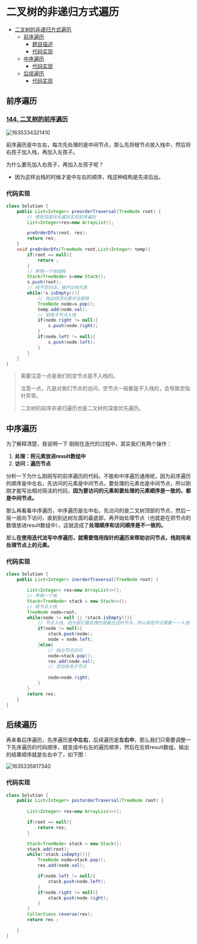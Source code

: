 # 二叉树的非递归方式遍历
<!-- TOC -->

- [二叉树的非递归方式遍历](#二叉树的非递归方式遍历)
  - [前序遍历](#前序遍历)
    - [题目描述](#题目描述)
    - [代码实现](#代码实现)
  - [中序遍历](#中序遍历)
    - [代码实现](#代码实现-1)
  - [后续遍历](#后续遍历)
    - [代码实现](#代码实现-2)

<!-- /TOC -->
## 前序遍历

### [144. 二叉树的前序遍历](https://leetcode-cn.com/problems/binary-tree-preorder-traversal/)

![1635334321410](https://tprzfbucket.oss-cn-beijing.aliyuncs.com/hadoop/202110/27/193201-12834.png)

前序遍历是中左右，每次先处理的是中间节点，那么先将根节点放入栈中，然后将右孩子加入栈，再加入左孩子。

为什么要先加入右孩子，再加入左孩子呢？ 

- 因为这样出栈的时候才是中左右的顺序，栈这种结构是先进后出。

### 代码实现

~~~ java
class Solution {
    public List<Integer> preorderTraversal(TreeNode root) {
        // 使用深度优先遍历实现前序遍历
        List<Integer>res=new ArrayList();

        preOrderDfs(root, res);
        return res;
    }
    void preOrderDfs(TreeNode root,List<Integer> temp){
        if(root == null){
            return ;
        }
        // 声明一个栈结构
        Stack<TreeNode> s=new Stack();
        s.push(root);
        // 栈不空的话，循环出栈元素
        while(!s.isEmpty()){
            // 抛出栈顶元素并且删除
            TreeNode node=s.pop();
            temp.add(node.val);
            // 把孩子节点入栈
            if(node.right != null){
                s.push(node.right);
            }
            if(node.left != null){
                s.push(node.left);
            }
        }
    }
}
~~~

> 需要注意一点是我们的空节点是不入栈的。
> 
> 注意一点，凡是对我们节点的访问，空节点一般都是不入栈的，会导致空指针异常。
> 
> 二叉树的前序非递归遍历也是二叉树的深度优先遍历。

## 中序遍历

为了解释清楚，我说明一下 刚刚在迭代的过程中，其实我们有两个操作：

1. **处理：将元素放进result数组中**
2. **访问：遍历节点**

分析一下为什么刚刚写的前序遍历的代码，不能和中序遍历通用呢，因为前序遍历的顺序是中左右，先访问的元素是中间节点，要处理的元素也是中间节点，所以刚刚才能写出相对简洁的代码，**因为要访问的元素和要处理的元素顺序是一致的，都是中间节点。**

那么再看看中序遍历，中序遍历是左中右，先访问的是二叉树顶部的节点，然后一层一层向下访问，直到到达树左面的最底部，再开始处理节点（也就是在把节点的数值放进result数组中），这就造成了**处理顺序和访问顺序是不一致的。**

那么**在使用迭代法写中序遍历，就需要借用指针的遍历来帮助访问节点，栈则用来处理节点上的元素。**

### 代码实现

~~~ java
class Solution {
    public List<Integer> inorderTraversal(TreeNode root) {

        List<Integer> res=new ArrayList<>();
        // 声明一个栈
        Stack<TreeNode> stack = new Stack<>();
        // 根节点入栈
        TreeNode node=root;
        while(node != null || !stack.isEmpty()){
            // 节点入栈，因为我们要处理的是最左边的节点，所以其他节点需要一一入栈
            if(node != null){
                stack.push(node);
                node = node.left;
            }else{
                // 抛出节点访问
                node=stack.pop();
                res.add(node.val);
                // 添加有孩子节点
            
                node=node.right;
            }
        }
        return res;
    }
}
~~~

## 后续遍历

再来看后序遍历，先序遍历是**中左右**，后续遍历是**左右中**，那么我们只需要调整一下先序遍历的代码顺序，就变成中右左的遍历顺序，然后在反转result数组，输出的结果顺序就是左右中了，如下图：

![1635335817340](https://tprzfbucket.oss-cn-beijing.aliyuncs.com/hadoop/202110/27/195657-306439.png)

### 代码实现

~~~ java
class Solution {
    public List<Integer> postorderTraversal(TreeNode root) {
      
        List<Integer> res=new ArrayList<>();

        if(root == null){
            return res;
        }

        Stack<TreeNode> stack = new Stack();
        stack.add(root);
        while(!stack.isEmpty()){
            TreeNode node=stack.pop();
            res.add(node.val);

            if(node.left != null){
                stack.push(node.left);
            }
            if(node.right != null){
                stack.push(node.right);
            }
        }
        Collections.reverse(res);
        return res ;

    }
}
~~~

